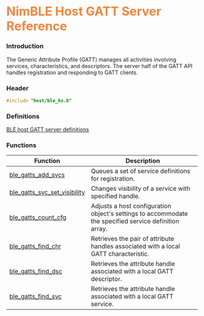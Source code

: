 ## <font color="F2853F" style="font-size:24pt">NimBLE Host GATT Server Reference</font>

### Introduction

The Generic Attribute Profile (GATT) manages all activities involving services, characteristics, and descriptors.  The server half of the GATT API handles registration and responding to GATT clients.

### Header

```c
#include "host/ble_hs.h"
```

### Definitions

[BLE host GATT server definitions](definitions/ble_gatts_defs.md)

### Functions

| Function | Description |
|----------|-------------|
| [ble_gatts_add_svcs](functions/ble_gatts_add_svcs.md) | Queues a set of service definitions for registration. |
| [ble_gatts_svc_set_visibility](functions/ble_gatts_svc_set_visibility.md) | Changes visibility of a service with specified handle. |
| [ble_gatts_count_cfg](functions/ble_gatts_count_cfg.md) | Adjusts a host configuration object's settings to accommodate the specified service definition array. |
| [ble_gatts_find_chr](functions/ble_gatts_find_chr.md) | Retrieves the pair of attribute handles associated with a local GATT characteristic. |
| [ble_gatts_find_dsc](functions/ble_gatts_find_dsc.md) | Retrieves the attribute handle associated with a local GATT descriptor. |
| [ble_gatts_find_svc](functions/ble_gatts_find_svc.md) | Retrieves the attribute handle associated with a local GATT service. |
